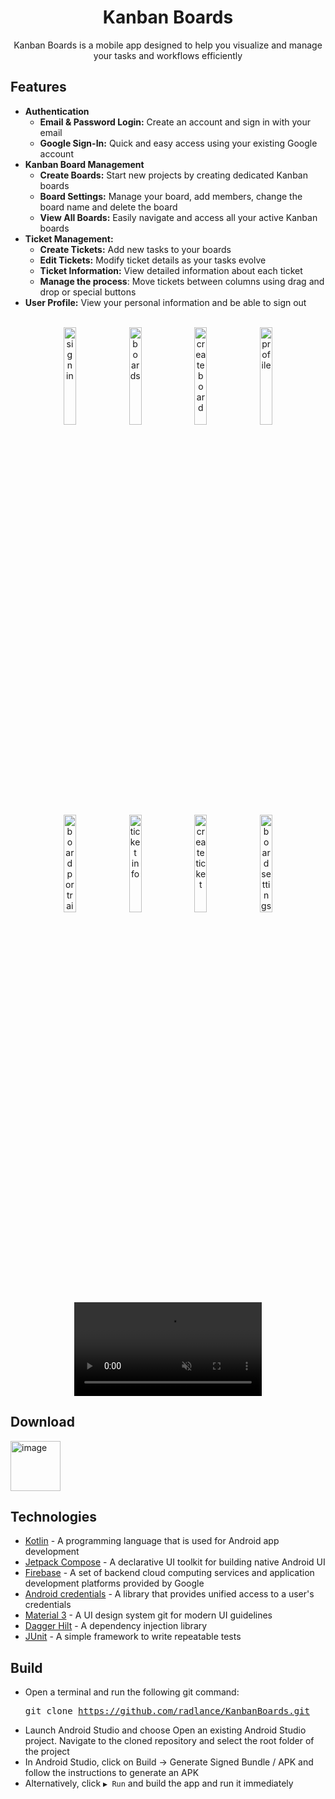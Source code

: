 <div align="center">
  <h1>Kanban Boards</h1>
  <p>Kanban Boards is a mobile app designed to help you visualize and manage your tasks and workflows efficiently</p>
</div>

## Features
+ **Authentication**
  + **Email & Password Login:**  Create an account and sign in with your email
  + **Google Sign-In:** Quick and easy access using your existing Google account
+ **Kanban Board Management**
  + **Create Boards:** Start new projects by creating dedicated Kanban boards
  + **Board Settings:** Manage your board, add members, change the board name and delete the board
  + **View All Boards:** Easily navigate and access all your active Kanban boards
+ **Ticket Management:**
  + **Create Tickets:** Add new tasks to your boards
  + **Edit Tickets:** Modify ticket details as your tasks evolve
  + **Ticket Information:** View detailed information about each ticket
  + **Manage the process**: Move tickets between columns using drag and drop or special buttons
+ **User Profile:** View your personal information and be able to sign out

<div align="center">
    <br/>
      <img src="https://github.com/user-attachments/assets/97c32180-1e2c-4518-9064-ce3adc3e51a2" width="20%" alt="sign in" />
      <img src="https://github.com/user-attachments/assets/2726c81a-438c-4e47-a18d-33b9d491e789" width="20%" alt="boards" />
      <img src="https://github.com/user-attachments/assets/15d722df-5931-4db3-bd96-9bcc99999b21" width="20%" alt="create board" />
      <img src="https://github.com/user-attachments/assets/036300db-3e39-4e17-a275-f27fa41861ec" width="20%" alt="profile" />
      <img src="https://github.com/user-attachments/assets/3234b659-cb86-44f1-a58c-c911cd156b21" width="20%" alt="board portraint" />
      <img src="https://github.com/user-attachments/assets/40bfb539-86c8-4aa7-91ce-0be3c9e3994c" width="20%" alt="ticket info" />
      <img src="https://github.com/user-attachments/assets/2b0c0ea3-c404-4eb7-9d4f-bb0fa7ad288e" width="20%" alt="create ticket" />
      <img src="https://github.com/user-attachments/assets/5b3b749b-940c-4852-8c5f-fe707c8b2afe" width="20%" alt="board settings" />
      <br/>
      <video controls src="https://github.com/user-attachments/assets/7c974439-7523-4c5e-abe2-4f82e91f7738" muted="muted"></video>
</div>

## Download
 
<a href="https://www.rustore.ru/catalog/app/com.github.radlance.kanbanboards">
  <img height="80px" alt="image" src="https://github.com/user-attachments/assets/c91b535f-883d-4cdd-8dbb-0e2985e8f941" />
</a>

## Technologies

- [Kotlin](https://kotlinlang.org/) - A programming language that is used for Android app development
- [Jetpack Compose](https://developer.android.com/develop/ui/compose) - A declarative UI toolkit for building native Android UI
- [Firebase](https://firebase.google.com/) - A set of backend cloud computing services and application development platforms provided by Google
- [Android credentials](https://developer.android.com/jetpack/androidx/releases/credentials) - A library that provides unified access to a user's credentials
- [Material 3](https://m3.material.io/) - A UI design system git for modern UI guidelines
- [Dagger Hilt](https://dagger.dev/hilt/) - A dependency injection library
- [JUnit](https://junit.org/junit4/) - A simple framework to write repeatable tests

## Build

- Open a terminal and run the following git command: <pre>git clone https://github.com/radlance/KanbanBoards.git</pre>
- Launch Android Studio and choose Open an existing Android Studio project. Navigate to the cloned repository and select the root folder of the project
- In Android Studio, click on Build -> Generate Signed Bundle / APK and follow the instructions to generate an APK
- Alternatively, click `▶ Run` and build the app and run it immediately


